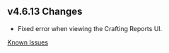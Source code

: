 ## v4.6.13 Changes

* Fixed error when viewing the Crafting Reports UI.

[Known Issues](http://support.tradeskillmaster.com/display/KB/TSM4+Currently+Known+Issues)
